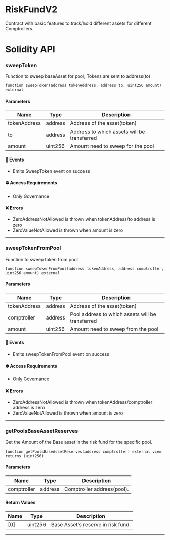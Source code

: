 # RiskFundV2

Contract with basic features to track/hold different assets for different Comptrollers.

# Solidity API

### sweepToken

Function to sweep baseAsset for pool, Tokens are sent to address(to)

```solidity
function sweepToken(address tokenAddress, address to, uint256 amount) external
```

#### Parameters
| Name | Type | Description |
| ---- | ---- | ----------- |
| tokenAddress | address | Address of the asset(token) |
| to | address | Address to which assets will be transferred |
| amount | uint256 | Amount need to sweep for the pool |

#### 📅 Events
* Emits SweepToken event on success

#### ⛔️ Access Requirements
* Only Governance

#### ❌ Errors
* ZeroAddressNotAllowed is thrown when tokenAddress/to address is zero
* ZeroValueNotAllowed is thrown when amount is zero

- - -

### sweepTokenFromPool

Function to sweep token from pool

```solidity
function sweepTokenFromPool(address tokenAddress, address comptroller, uint256 amount) external
```

#### Parameters
| Name | Type | Description |
| ---- | ---- | ----------- |
| tokenAddress | address | Address of the asset(token) |
| comptroller | address | Pool address to which assets will be transferred |
| amount | uint256 | Amount need to sweep from the pool |

#### 📅 Events
* Emits sweepTokenFromPool event on success

#### ⛔️ Access Requirements
* Only Governance

#### ❌ Errors
* ZeroAddressNotAllowed is thrown when tokenAddress/comptroller address is zero
* ZeroValueNotAllowed is thrown when amount is zero

- - -

### getPoolsBaseAssetReserves

Get the Amount of the Base asset in the risk fund for the specific pool.

```solidity
function getPoolsBaseAssetReserves(address comptroller) external view returns (uint256)
```

#### Parameters
| Name | Type | Description |
| ---- | ---- | ----------- |
| comptroller | address | Comptroller address(pool). |

#### Return Values
| Name | Type | Description |
| ---- | ---- | ----------- |
| [0] | uint256 | Base Asset's reserve in risk fund. |

- - -

